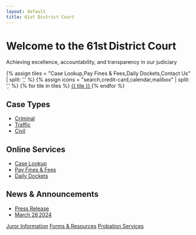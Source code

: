 ```yaml
---
layout: default
title: 61st District Court
---
```


<!-- HERO -->
<div class="hero text-center">
  <h1>Welcome to the 61st District Court</h1>
  <p>Achieving excellence, accountability, and transparency in our judiciary</p>
</div>

<!-- QUICK‑ACTION TILES -->
<div class="tile‑row">
  {% assign tiles = "Case Lookup,Pay Fines & Fees,Daily Dockets,Contact Us" | split: ',' %}
  {% assign icons = "search,credit-card,calendar,mailbox" | split: ',' %}
  {% for tile in tiles %}
    <a href="#" class="quick-tile">
      <i class="bi bi-{{ icons[forloop.index0] }}"></i>
      <span class="d-block mt‑2">{{ tile }}</span>
    </a>
  {% endfor %}
</div>

<!-- THREE CARD SECTIONS -->
<div class="section‑grid">

  <section class="card">
    <h2>Case Types</h2>
    <ul>
      <li><a href="#">Criminal</a></li>
      <li><a href="#">Traffic</a></li>
      <li><a href="#">Civil</a></li>
    </ul>
  </section>

  <section class="card">
    <h2>Online Services</h2>
    <ul>
      <li><a href="#">Case Lookup</a></li>
      <li><a href="#">Pay Fines & Fees</a></li>
      <li><a href="#">Daily Dockets</a></li>
    </ul>
  </section>

  <section class="card">
    <h2>News & Announcements</h2>
    <ul>
      <li><a href="#">Press Release</a></li>
      <li><a href="#">March 28 2024</a></li>
    </ul>
  </section>

</div>

<!-- BIG BUTTON STRIP -->
<div class="big‑btn‑row">
  <a href="#" class="big‑btn">Juror Information</a>
  <a href="#" class="big‑btn">Forms & Resources</a>
  <a href="#" class="big‑btn">Probation Services</a>
</div>
